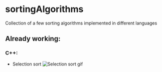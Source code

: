 # sortingAlgorithms
Collection of a few sorting algorithms implemented in different languages  

## Already working:  
### C++:  
* Selection sort 
![Selection sort gif](https://upload.wikimedia.org/wikipedia/commons/b/b0/Selection_sort_animation.gif)  

